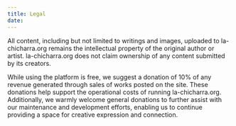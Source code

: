 ```yaml
---
title: Legal
date: 
---
```

All content, including but not limited to writings and images, uploaded to la-chicharra.org remains the intellectual property of the original author or artist. la-chicharra.org does not claim ownership of any content submitted by its creators.

While using the platform is free, we suggest a donation of 10% of any revenue generated through sales of works posted on the site. These donations help support the operational costs of running la-chicharra.org. Additionally, we warmly welcome general donations to further assist with our maintenance and development efforts, enabling us to continue providing a space for creative expression and connection.
